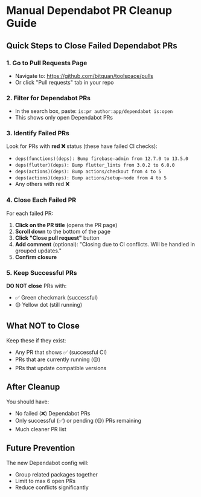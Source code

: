 # Manual Dependabot PR Cleanup Guide

## Quick Steps to Close Failed Dependabot PRs

### 1. Go to Pull Requests Page
- Navigate to: https://github.com/bitquan/toolspace/pulls
- Or click "Pull requests" tab in your repo

### 2. Filter for Dependabot PRs
- In the search box, paste: `is:pr author:app/dependabot is:open`
- This shows only open Dependabot PRs

### 3. Identify Failed PRs
Look for PRs with **red ❌** status (these have failed CI checks):
- `deps(functions)(deps): Bump firebase-admin from 12.7.0 to 13.5.0`
- `deps(flutter)(deps): Bump flutter_lints from 3.0.2 to 6.0.0`
- `deps(actions)(deps): Bump actions/checkout from 4 to 5`
- `deps(actions)(deps): Bump actions/setup-node from 4 to 5`
- Any others with red ❌

### 4. Close Each Failed PR
For each failed PR:
1. **Click on the PR title** (opens the PR page)
2. **Scroll down** to the bottom of the page
3. **Click "Close pull request"** button
4. **Add comment** (optional): "Closing due to CI conflicts. Will be handled in grouped updates."
5. **Confirm closure**

### 5. Keep Successful PRs
**DO NOT close** PRs with:
- ✅ Green checkmark (successful)
- 🟡 Yellow dot (still running)

## What NOT to Close

Keep these if they exist:
- Any PR that shows ✅ (successful CI)
- PRs that are currently running (🟡)
- PRs that update compatible versions

## After Cleanup

You should have:
- No failed (❌) Dependabot PRs
- Only successful (✅) or pending (🟡) PRs remaining
- Much cleaner PR list

## Future Prevention

The new Dependabot config will:
- Group related packages together
- Limit to max 6 open PRs
- Reduce conflicts significantly